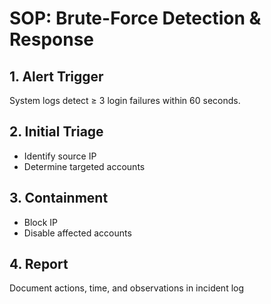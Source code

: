 # SOP: Brute-Force Detection & Response

## 1. Alert Trigger
System logs detect ≥ 3 login failures within 60 seconds.

## 2. Initial Triage
- Identify source IP
- Determine targeted accounts

## 3. Containment
- Block IP
- Disable affected accounts

## 4. Report
Document actions, time, and observations in incident log
